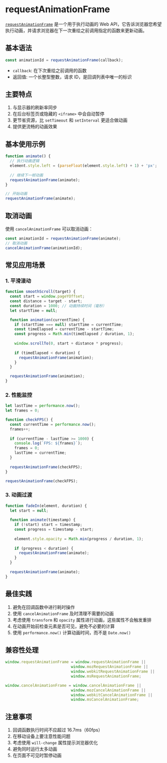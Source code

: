 # requestAnimationFrame

[`requestAnimationFrame`](https://developer.mozilla.org/zh-CN/docs/Web/API/Window/requestAnimationFrame) 是一个用于执行动画的 Web API，它告诉浏览器您希望执行动画，并请求浏览器在下一次重绘之前调用指定的函数来更新动画。

## 基本语法

```javascript
const animationId = requestAnimationFrame(callback);
```

- `callback`: 在下次重绘之前调用的函数
- 返回值: 一个长整型整数，请求 ID，是回调列表中唯一的标识

## 主要特点

1. 与显示器的刷新率同步
2. 在后台标签页或隐藏的 `<iframe>` 中会自动暂停
3. 更节省资源，比 `setTimeout` 和 `setInterval` 更适合做动画
4. 提供更流畅的动画效果

## 基本使用示例

```javascript
function animate() {
  // 执行动画逻辑
  element.style.left = (parseFloat(element.style.left) + 1) + 'px';
  
  // 继续下一帧动画
  requestAnimationFrame(animate);
}

// 开始动画
requestAnimationFrame(animate);
```

## 取消动画

使用 `cancelAnimationFrame` 可以取消动画：

```javascript
const animationId = requestAnimationFrame(animate);
// 取消动画
cancelAnimationFrame(animationId);
```

## 常见应用场景

### 1. 平滑滚动

```javascript
function smoothScroll(target) {
  const start = window.pageYOffset;
  const distance = target - start;
  const duration = 1000; // 动画持续时间（毫秒）
  let startTime = null;

  function animation(currentTime) {
    if (startTime === null) startTime = currentTime;
    const timeElapsed = currentTime - startTime;
    const progress = Math.min(timeElapsed / duration, 1);
    
    window.scrollTo(0, start + distance * progress);
    
    if (timeElapsed < duration) {
      requestAnimationFrame(animation);
    }
  }

  requestAnimationFrame(animation);
}
```

### 2. 性能监控

```javascript
let lastTime = performance.now();
let frames = 0;

function checkFPS() {
  const currentTime = performance.now();
  frames++;
  
  if (currentTime - lastTime >= 1000) {
    console.log(`FPS: ${frames}`);
    frames = 0;
    lastTime = currentTime;
  }
  
  requestAnimationFrame(checkFPS);
}

requestAnimationFrame(checkFPS);
```

### 3. 动画过渡

```javascript
function fadeIn(element, duration) {
  let start = null;
  
  function animate(timestamp) {
    if (!start) start = timestamp;
    const progress = timestamp - start;
    
    element.style.opacity = Math.min(progress / duration, 1);
    
    if (progress < duration) {
      requestAnimationFrame(animate);
    }
  }
  
  requestAnimationFrame(animate);
}
```

## 最佳实践

1. 避免在回调函数中进行耗时操作
2. 使用 `cancelAnimationFrame` 及时清理不需要的动画
3. 考虑使用 `transform` 和 `opacity` 属性进行动画，这些属性不会触发重排
4. 在动画开始前检查元素是否可见，避免不必要的计算
5. 使用 `performance.now()` 计算动画时间，而不是 `Date.now()`

## 兼容性处理

```javascript
window.requestAnimationFrame = window.requestAnimationFrame || 
                             window.mozRequestAnimationFrame || 
                             window.webkitRequestAnimationFrame || 
                             window.msRequestAnimationFrame;

window.cancelAnimationFrame = window.cancelAnimationFrame || 
                             window.mozCancelAnimationFrame || 
                             window.webkitCancelAnimationFrame || 
                             window.msCancelAnimationFrame;
```

## 注意事项

1. 回调函数执行时间不应超过 16.7ms（60fps）
2. 在移动设备上要注意性能问题
3. 考虑使用 `will-change` 属性提示浏览器优化
4. 避免同时运行太多动画
5. 在页面不可见时暂停动画

